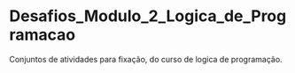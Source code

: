 # Desafios_Modulo_2_Logica_de_Programacao
 Conjuntos de atividades para fixação, do curso de logica de programação.
